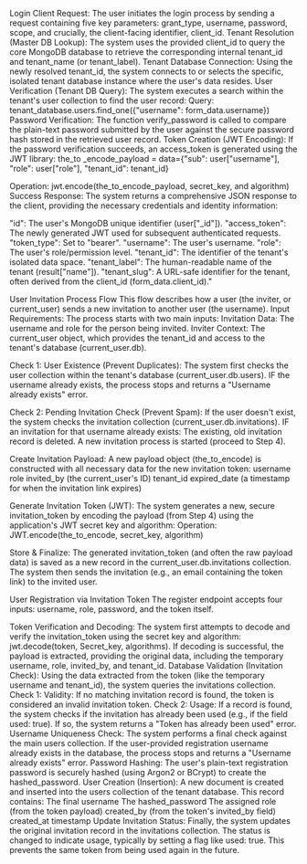 


Login 
Client Request: The user initiates the login process by sending a request containing five key parameters: grant_type, username, password, scope, and crucially, the client-facing identifier, client_id.
Tenant Resolution (Master DB Lookup): The system uses the provided client_id to query the core MongoDB database to retrieve the corresponding internal tenant_id and tenant_name (or tenant_label).
Tenant Database Connection: Using the newly resolved tenant_id, the system connects to or selects the specific, isolated tenant database instance where the user's data resides.
User Verification (Tenant DB Query): The system executes a search within the tenant's user collection to find the user record:
Query: tenant_database.users.find_one({"username": form_data.username})
Password Verification: The function verify_password is called to compare the plain-text password submitted by the user against the secure password hash stored in the retrieved user record.
Token Creation (JWT Encoding): If the password verification succeeds, an access_token is generated using the JWT library:
              the_to _encode_payload = data={"sub": user["username"], "role": user["role"], "tenant_id": tenant_id}

Operation: jwt.encode(the_to_encode_payload, secret_key, and algorithm)
Success Response: The system returns a comprehensive JSON response to the client, providing the necessary credentials and identity information:

"id": The user's MongoDB unique identifier (user["_id"]).
"access_token": The newly generated JWT used for subsequent authenticated requests.
"token_type": Set to "bearer".
"username": The user's username.
"role": The user's role/permission level.
"tenant_id": The identifier of the tenant's isolated data space.
"tenant_label": The human-readable name of the tenant (result["name"]).
"tenant_slug": A URL-safe identifier for the tenant, often derived from the client_id (form_data.client_id)."



User Invitation Process Flow
This flow describes how a user (the inviter, or current_user) sends a new invitation to another user (the username).
Input Requirements: The process starts with two main inputs:
Invitation Data: The username and role for the person being invited.
Inviter Context: The current_user object, which provides the tenant_id and access to the tenant's database (current_user.db).

Check 1: User Existence (Prevent Duplicates):
The system first checks the user collection within the tenant's database (current_user.db.users).
IF the username already exists, the process stops and returns a "Username already exists" error.

Check 2: Pending Invitation Check (Prevent Spam):
If the user doesn't exist, the system checks the invitation collection (current_user.db.invitations).
IF an invitation for that username already exists:
The existing, old invitation record is deleted.
A new invitation process is started (proceed to Step 4).

Create Invitation Payload:
A new payload object (the_to_encode) is constructed with all necessary data for the new invitation token:
username
role
invited_by (the current_user's ID)
tenant_id
expired_date (a timestamp for when the invitation link expires)

Generate Invitation Token (JWT):
The system generates a new, secure invitation_token by encoding the payload (from Step 4) using the application's JWT secret key and algorithm:
Operation: JWT.encode(the_to_encode, secret_key, algorithm)

Store & Finalize:
The generated invitation_token (and often the raw payload data) is saved as a new record in the current_user.db.invitations collection.
The system then sends the invitation (e.g., an email containing the token link) to the invited user.


User Registration via Invitation Token
The register endpoint accepts four inputs: username, role, password, and the token itself.

Token Verification and Decoding:
The system first attempts to decode and verify the invitation_token using the secret key and algorithm: jwt.decode(token, Secret_key, algorithms).
If decoding is successful, the payload is extracted, providing the original data, including the temporary username, role, invited_by, and tenant_id.
Database Validation (Invitation Check):
Using the data extracted from the token (like the temporary username and tenant_id), the system queries the invitations collection.
Check 1: Validity: If no matching invitation record is found, the token is considered an invalid invitation token.
Check 2: Usage: If a record is found, the system checks if the invitation has already been used (e.g., if the field used: true). If so, the system returns a "Token has already been used" error.
Username Uniqueness Check:
The system performs a final check against the main users collection.
If the user-provided registration username already exists in the database, the process stops and returns a "Username already exists" error.
Password Hashing:
The user's plain-text registration password is securely hashed (using Argon2 or BCrypt) to create the hashed_password.
User Creation (Insertion):
A new document is created and inserted into the users collection of the tenant database. This record contains:
The final username
The hashed_password
The assigned role (from the token payload)
created_by (from the token's invited_by field)
created_at timestamp
Update Invitation Status:
Finally, the system updates the original invitation record in the invitations collection.
The status is changed to indicate usage, typically by setting a flag like used: true. This prevents the same token from being used again in the future.




